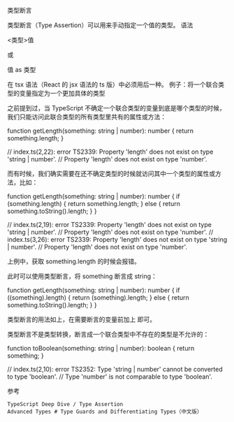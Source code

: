 类型断言

类型断言（Type Assertion）可以用来手动指定一个值的类型。
语法

<类型>值

或

值 as 类型

在 tsx 语法（React 的 jsx 语法的 ts 版）中必须用后一种。
例子：将一个联合类型的变量指定为一个更加具体的类型

之前提到过，当 TypeScript 不确定一个联合类型的变量到底是哪个类型的时候，我们只能访问此联合类型的所有类型里共有的属性或方法：

function getLength(something: string | number): number {
    return something.length;
}

// index.ts(2,22): error TS2339: Property 'length' does not exist on type 'string | number'.
//   Property 'length' does not exist on type 'number'.

而有时候，我们确实需要在还不确定类型的时候就访问其中一个类型的属性或方法，比如：

function getLength(something: string | number): number {
    if (something.length) {
        return something.length;
    } else {
        return something.toString().length;
    }
}

// index.ts(2,19): error TS2339: Property 'length' does not exist on type 'string | number'.
//   Property 'length' does not exist on type 'number'.
// index.ts(3,26): error TS2339: Property 'length' does not exist on type 'string | number'.
//   Property 'length' does not exist on type 'number'.

上例中，获取 something.length 的时候会报错。

此时可以使用类型断言，将 something 断言成 string：

function getLength(something: string | number): number {
    if ((<string>something).length) {
        return (<string>something).length;
    } else {
        return something.toString().length;
    }
}

类型断言的用法如上，在需要断言的变量前加上 <Type> 即可。

类型断言不是类型转换，断言成一个联合类型中不存在的类型是不允许的：

function toBoolean(something: string | number): boolean {
    return <boolean>something;
}

// index.ts(2,10): error TS2352: Type 'string | number' cannot be converted to type 'boolean'.
//   Type 'number' is not comparable to type 'boolean'.

参考

    TypeScript Deep Dive / Type Assertion
    Advanced Types # Type Guards and Differentiating Types（中文版）

